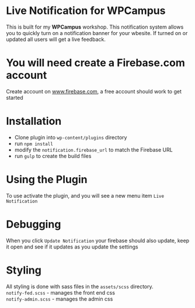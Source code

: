 # Live Notification for __WPCampus__
This is built for my __WPCampus__ workshop. This notification system allows you to quickly turn on a notification banner for your wbesite. If turned on or updated all users will get a live feedback.

# You will need create a Firebase.com account
Create account on www.firebase.com, a free account should work to get started 
 
# Installation
* Clone plugin into `wp-content/plugins` directory
* run `npm install`
* modify the `notification.firebase_url` to match the Firebase URL
* run `gulp` to create the build files

# Using the Plugin
To use activate the plugin, and you will see a new menu item `Live Notification`

# Debugging
When you click `Update Notification` your firebase should also update, keep it open and see if it updates as you update the settings

# Styling
All styling is done with sass files in the `assets/scss` directory.  
`notify-fed.scss` - manages the front end css  
`notify-admin.scss` - manages the admin css